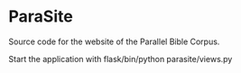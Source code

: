 ParaSite
========

Source code for the website of the Parallel Bible Corpus.

Start the application with flask/bin/python parasite/views.py
